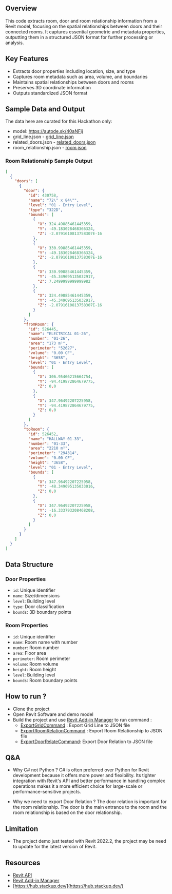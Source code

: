## Overview
This code extracts room, door and room relationship information from a Revit model, focusing on the spatial relationships between doors and their connected rooms. It captures essential geometric and metadata properties, outputting them in a structured JSON format for further processing or analysis.

## Key Features
- Extracts door properties including location, size, and type
- Captures room metadata such as area, volume, and boundaries
- Maintains spatial relationships between doors and rooms
- Preserves 3D coordinate information
- Outputs standardized JSON format

## Sample Data and Output
The data here are curated for this Hackathon only:
- model: https://autode.sk/40aNFij
- grid_line.json - [grid_line.json](./data/grid_line.json)
- related_doors.json - [related_doors.json](./data/related_doors.json)
- room_relationship.json - [room.json](./data/room_relationship.json)

### Room Relationship Sample Output
```json
[
  {
    "doors": [
      {
        "door": {
          "id": 430758,
          "name": "72\" x 84\"",
          "level": "01 - Entry Level",
          "type": "322D",
          "bounds": [
            {
              "X": 324.49885461445359,
              "Y": -49.183028468366324,
              "Z": -2.0791610813758307E-16
            },
            {
              "X": 330.99885461445359,
              "Y": -49.183028468366324,
              "Z": -2.0791610813758307E-16
            },
            {
              "X": 330.99885461445359,
              "Y": -45.349695135032917,
              "Z": 7.2499999999999982
            },
            {
              "X": 324.49885461445359,
              "Y": -45.349695135032917,
              "Z": -2.0791610813758307E-16
            }
          ]
        },
        "fromRoom": {
          "id": 526445,
          "name": "ELECTRICAL 01-26",
          "number": "01-26",
          "area": "173 m²",
          "perimeter": "52627",
          "volume": "0.00 CF",
          "height": "3658",
          "level": "01 - Entry Level",
          "bounds": [
            {
              "X": 306.95466215664754,
              "Y": -94.419872864679775,
              "Z": 0.0
            },
            {
              "X": 347.96492207225958,
              "Y": -94.419872864679775,
              "Z": 0.0
            }
          ]
        },
        "toRoom": {
          "id": 526452,
          "name": "HALLWAY 01-33",
          "number": "01-33",
          "area": "2210 m²",
          "perimeter": "294314",
          "volume": "0.00 CF",
          "height": "3658",
          "level": "01 - Entry Level",
          "bounds": [
            {
              "X": 347.96492207225958,
              "Y": -48.349695135033016,
              "Z": 0.0
            },
            {
              "X": 347.96492207225958,
              "Y": -16.333793208468208,
              "Z": 0.0
            }
          ]
        }
      }
    ]
  }
]
```

## Data Structure
### Door Properties
- `id`: Unique identifier
- `name`: Size/dimensions
- `level`: Building level
- `type`: Door classification
- `bounds`: 3D boundary points

### Room Properties
- `id`: Unique identifier
- `name`: Room name with number
- `number`: Room number
- `area`: Floor area
- `perimeter`: Room perimeter
- `volume`: Room volume
- `height`: Room height
- `level`: Building level
- `bounds`: Room boundary points

## How to run ?
- Clone the project
- Open Revit Software and demo model
- Build the project and use [Revit Add-in Manager](https://github.com/chuongmep/RevitAddInManager) to run command :
  - [ExportGridCommand](../RoomGraph/RoomGraph/ExportGridCommand.cs) : Export Grid Line to JSON file
  - [ExportRoomRelationCommand](../RoomGraph/RoomGraph/ExportRoomRelationCommand.cs) : Export Room Relationship to JSON file
  - [ExportDoorRelateCommand](../RoomGraph/RoomGraph/ExportDoorRelateCommand.cs): Export Door Relation to JSON file

## Q&A

- Why C# not Python ? 
C# is often preferred over Python for Revit development because it offers more power and flexibility. Its tighter integration with Revit's API and better performance in handling complex operations makes it a more efficient choice for large-scale or performance-sensitive projects.

- Why we need to export Door Relation ?
The door relation is important for the room relationship. The door is the main entrance to the room and the room relationship is based on the door relationship.

## Limitation

- The project demo just tested with Revit 2022.2, the project may be need to update for the latest version of Revit.

## Resources 

- [Revit API](https://www.revitapidocs.com/)
- [Revit Add-in Manager](https://github.com/chuongmep/RevitAddInManager)
- [https://hub.stackup.dev/](https://hub.stackup.dev/)
